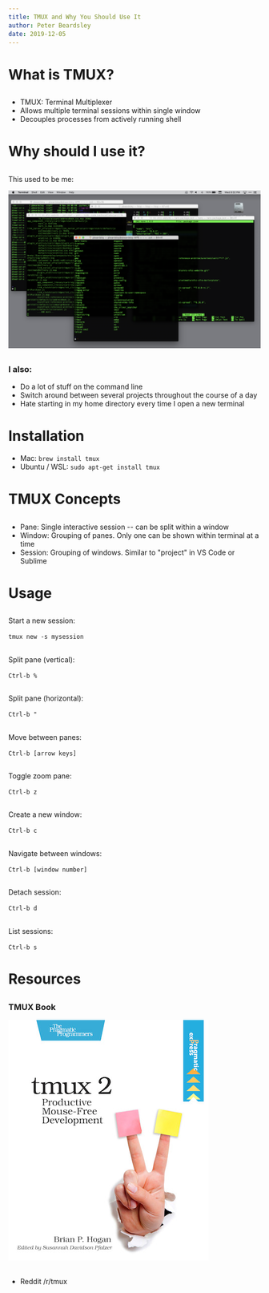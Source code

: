 ```yaml
---
title: TMUX and Why You Should Use It
author: Peter Beardsley
date: 2019-12-05
---
```


# What is TMUX?

##

- TMUX: Terminal Multiplexer
- Allows multiple terminal sessions within single window
- Decouples processes from actively running shell

# Why should I use it?

##

This used to be me:

![terminals](images/terminals.png)

##

### I also:

- Do a lot of stuff on the command line
- Switch around between several projects throughout the course of a day
- Hate starting in my home directory every time I open a new terminal

# Installation

- Mac: `brew install tmux`
- Ubuntu / WSL: `sudo apt-get install tmux`

# TMUX Concepts

##

- Pane: Single interactive session -- can be split within a window
- Window: Grouping of panes. Only one can be shown within terminal at a time
- Session: Grouping of windows. Similar to "project" in VS Code or Sublime

# Usage

##

Start a new session:

`tmux new -s mysession`

##

Split pane (vertical):

`Ctrl-b %`

##

Split pane (horizontal):

`Ctrl-b "`

##

Move between panes:

`Ctrl-b [arrow keys]`

##


Toggle zoom pane:

`Ctrl-b z`

##

Create a new window:

`Ctrl-b c`

##

Navigate between windows:

`Ctrl-b [window number]`

##

Detach session:

`Ctrl-b d`

##

List sessions:

`Ctrl-b s`

# Resources

##

### TMUX Book

![TMUX Book](images/bhtmux2.jpg)

##

- Reddit /r/tmux
